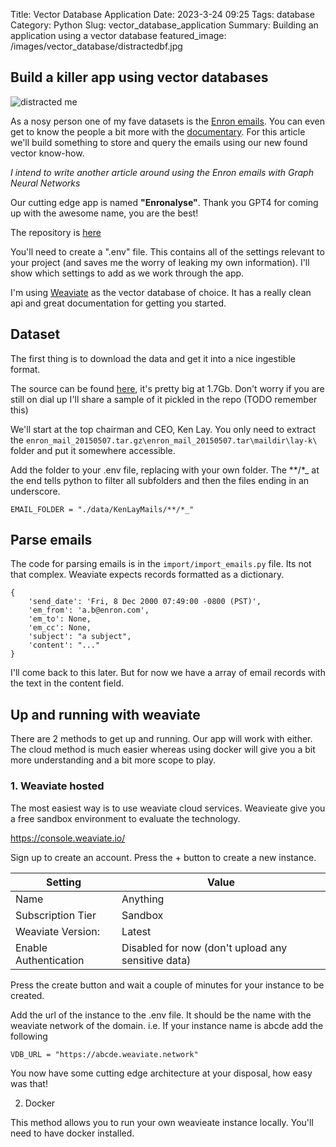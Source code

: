 Title: Vector Database Application
Date: 2023-3-24 09:25
Tags: database
Category: Python
Slug: vector_database_application
Summary: Building an application using a vector database
featured_image: /images/vector_database/distractedbf.jpg

## Build a killer app using vector databases

![distracted me]({static}/images/vector_database/distractedbf.jpg) 

As a nosy person one of my fave datasets is the [Enron emails](https://en.wikipedia.org/wiki/Enron_Corpus). You can even get to know the people a bit more with the [documentary](https://www.imdb.com/title/tt1016268/). For this article we'll build something to store and query the emails using our new found vector know-how.  

_I intend to write another article around using the Enron emails with Graph Neural Networks_

Our cutting edge app is named **"Enronalyse"**. Thank you GPT4 for coming up with the awesome name, you are the best!

The repository is [here](https://github.com/garybake/enronalyse)

You'll need to create a ".env" file. This contains all of the settings relevant to your project (and saves me the worry of leaking my own information). I'll show which settings to add as we work through the app.

I'm using [Weaviate](https://weaviate.io/) as the vector database of choice. It has a really clean api and great documentation for getting you started.

## Dataset

The first thing is to download the data and get it into a nice ingestible format.

The source can be found [here](https://www.cs.cmu.edu/~enron/), it's pretty big at 1.7Gb. Don't worry if you are still on dial up I'll share a sample of it pickled in the repo (TODO remember this)

We'll start at the top chairman and CEO, Ken Lay. You only need to extract the `enron_mail_20150507.tar.gz\enron_mail_20150507.tar\maildir\lay-k\` folder and put it somewhere accessible.

Add the folder to your .env file, replacing with your own folder. The **/*_ at the end tells python to filter all subfolders and then the files ending in an underscore.

	EMAIL_FOLDER = "./data/KenLayMails/**/*_"


## Parse emails
The code for parsing emails is in the `import/import_emails.py` file. Its not that complex. Weaviate expects records formatted as a dictionary.

	{
	    'send_date': 'Fri, 8 Dec 2000 07:49:00 -0800 (PST)', 
	    'em_from': 'a.b@enron.com', 
	    'em_to': None, 
	    'em_cc': None, 
	    'subject': "a subject", 
	    'content': "..."
	}

I'll come back to this later. But for now we have a array of email records with the text in the content field.

## Up and running with weaviate

There are 2 methods to get up and running. Our app will work with either. The cloud method is much easier whereas using docker will give you a bit more understanding and a bit more scope to play.

### 1. Weaviate hosted

The most easiest way is to use weaviate cloud services. Weavieate give you a free sandbox environment to evaluate the technology.

https://console.weaviate.io/

Sign up to create an account. Press the + button to create a new instance.


| Setting | Value |
| --- | ----------- |
| Name | Anything |
| Subscription Tier | Sandbox |
| Weaviate Version: | Latest |
| Enable Authentication | Disabled for now (don't upload any sensitive data) |


Press the create button and wait a couple of minutes for your instance to be created.

Add the url of the instance to the .env file. It should be the name with the weaviate network of the domain. i.e. If your instance name is abcde add the following

	VDB_URL = "https://abcde.weaviate.network"

You now have some cutting edge architecture at your disposal, how easy was that!

2. Docker

This method allows you to run your own weavieate instance locally. You'll need to have docker installed.

